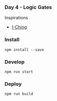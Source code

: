 ### Day 4 - Logic Gates

Inspirations
- [I-Ching](https://en.wikipedia.org/wiki/I_Ching)

### Install
`npm install --save`

### Develop
`npm run start`

### Deploy
`npm run build`
